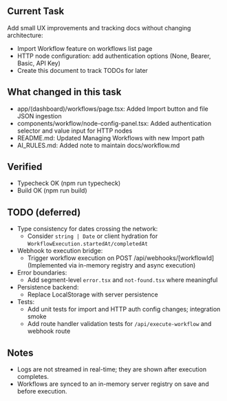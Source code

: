 ## Current Task

Add small UX improvements and tracking docs without changing architecture:

- Import Workflow feature on workflows list page
- HTTP node configuration: add authentication options (None, Bearer, Basic, API Key)
- Create this document to track TODOs for later

## What changed in this task

- app/(dashboard)/workflows/page.tsx: Added Import button and file JSON ingestion
- components/workflow/node-config-panel.tsx: Added authentication selector and value input for HTTP nodes
- README.md: Updated Managing Workflows with new Import path
- AI_RULES.md: Added note to maintain docs/workflow.md

## Verified

- Typecheck OK (npm run typecheck)
- Build OK (npm run build)

## TODO (deferred)

- Type consistency for dates crossing the network:
  - Consider `string | Date` or client hydration for `WorkflowExecution.startedAt/completedAt`
- Webhook to execution bridge:
  - Trigger workflow execution on POST /api/webhooks/[workflowId] (Implemented via in-memory registry and async execution)
- Error boundaries:
  - Add segment-level `error.tsx` and `not-found.tsx` where meaningful
- Persistence backend:
  - Replace LocalStorage with server persistence
- Tests:
  - Add unit tests for import and HTTP auth config changes; integration smoke
  - Add route handler validation tests for `/api/execute-workflow` and webhook route

## Notes

- Logs are not streamed in real-time; they are shown after execution completes.
- Workflows are synced to an in-memory server registry on save and before execution.


